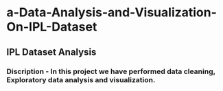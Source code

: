 # a-Data-Analysis-and-Visualization-On-IPL-Dataset
## IPL Dataset Analysis
### Discription - In this project we have performed data cleaning, Exploratory data analysis and visualization.
